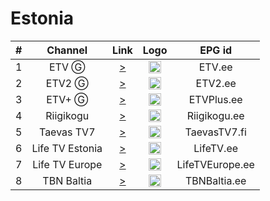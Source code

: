 <h1>Estonia</h1>

| #   | Channel        | Link  | Logo | EPG id |
|:---:|:--------------:|:-----:|:----:|:------:|
| 1   | ETV Ⓖ     | [>](http://sb.err.ee/live/etv.m3u8) | <img height="20" src="https://i.imgur.com/5URjPgG.png"/> | ETV.ee |
| 2   | ETV2 Ⓖ    | [>](http://sb.err.ee/live/etv2.m3u8) | <img height="20" src="https://i.imgur.com/fUjGHDa.png"/> | ETV2.ee |
| 3   | ETV+ Ⓖ    | [>](http://sb.err.ee/live/etvpluss.m3u8) | <img height="20" src="https://i.imgur.com/YAubPlU.png"/> | ETVPlus.ee |
| 4   | Riigikogu  | [>](https://riigikogu.babahhcdn.com/bb1027/smil:riigikogu_ch1.smil/playlist.m3u8) | <img height="20" src="https://i.imgur.com/7uWaZLF.png"/> | Riigikogu.ee |
| 5   | Taevas TV7 | [>](https://vod.tv7.fi/tv7-ee/_definst_/smil:tv7-ee.smil/playlist.m3u8) | <img height="20" src="https://i.imgur.com/usXedIj.png"/> | TaevasTV7.fi |
| 6   | Life TV Estonia | [>](https://lifetv.bitflip.ee/live/stream2.m3u8) | <img height="20" src="https://i.imgur.com/JhrTB82.png"/> | LifeTV.ee |
| 7   | Life TV Europe | [>](https://lifetv.bitflip.ee/live/stream1.m3u8) | <img height="20" src="https://i.imgur.com/JhrTB82.png"/> | LifeTVEurope.ee |
| 8   | TBN Baltia | [>](http://dc.tbnbaltia.eu:8088/dvr/rewind-21600.m3u8) | <img height="20" src="https://i.imgur.com/rKBaK56.png"/> | TBNBaltia.ee |
